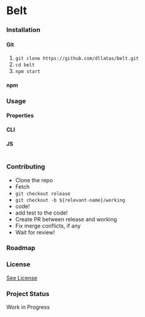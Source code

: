 # Belt 

### Installation

#### Git
1. `git clone https://github.com/dllatas/belt.git`
2. `cd belt`
3. `npm start`

#### npm

### Usage

#### Properties

#### CLI

#### JS
```javascript
```
 
### Contributing
- Clone the repo
- Fetch
- `git checkout release`
- `git checkout -b ${relevant-name}/working`
- code!
- add test to the code!
- Create PR between release and working
- Fix merge conflicts, if any
- Wait for review!

### Roadmap

### License
[See License](/LICENSE)

### Project Status
Work in Progress
